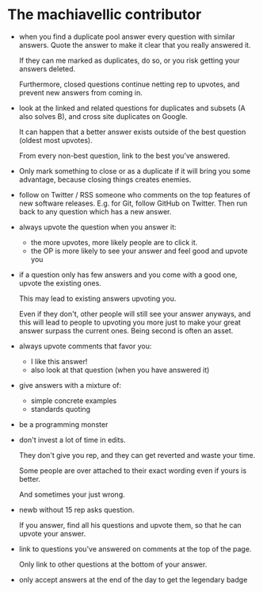 # The machiavellic contributor

-   when you find a duplicate pool answer every question with similar answers. Quote the answer to make it clear that you really answered it.

    If they can me marked as duplicates, do so, or you risk getting your answers deleted.

    Furthermore, closed questions continue netting rep to upvotes, and prevent new answers from coming in.

-   look at the linked and related questions for duplicates and subsets (A also solves B), and cross site duplicates on Google.

    It can happen that a better answer exists outside of the best question (oldest most upvotes).

    From every non-best question, link to the best you've answered.

-   Only mark something to close or as a duplicate if it will bring you some advantage, because closing things creates enemies.

-   follow on Twitter / RSS someone who comments on the top features of new software releases. E.g. for Git, follow GitHub on Twitter. Then run back to any question which has a new answer.

-   always upvote the question when you answer it:

    - the more upvotes, more likely people are to click it.
    - the OP is more likely to see your answer and feel good and upvote you

-   if a question only has few answers and you come with a good one, upvote the existing ones.

    This may lead to existing answers upvoting you.

    Even if they don't, other people will still see your answer anyways, and this will lead to people to upvoting you more just to make your great answer surpass the current ones. Being second is often an asset.

-   always upvote comments that favor you:

    - I like this answer!
    - also look at that question (when you have answered it)

-   give answers with a mixture of:

    - simple concrete examples
    - standards quoting

-   be a programming monster

-   don't invest a lot of time in edits.

    They don't give you rep, and they can get reverted and waste your time.

    Some people are over attached to their exact wording even if yours is better.

    And sometimes your just wrong.

-   newb without 15 rep asks question.

    If you answer, find all his questions and upvote them, so that he can upvote your answer.

-   link to questions you've answered on comments at the top of the page.

    Only link to other questions at the bottom of your answer.

-   only accept answers at the end of the day to get the legendary badge
